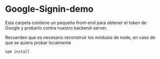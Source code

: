 # Google-Signin-demo

Esta carpeta contiene un pequeño front-end para
obtener el token de Google y probarlo contra
nuestro backend-server.

Recuerden que es necesario reconstruir los módulos de
node, en caso de que se quiera probar localmente

```
npm install
```